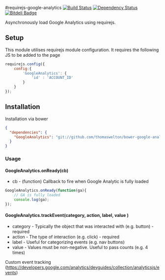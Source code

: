 #requirejs-google-analytics
[![Build Status](https://travis-ci.org/thomaswelton/requirejs-google-analytics.png)](https://travis-ci.org/thomaswelton/requirejs-google-analytics)
[![Dependency Status](https://david-dm.org/thomaswelton/requirejs-google-analytics.png)](https://david-dm.org/thomaswelton/requirejs-google-analytics)
[![Bitdeli Badge](https://d2weczhvl823v0.cloudfront.net/thomaswelton/requirejs-google-analytics/trend.png)](https://bitdeli.com/free "Bitdeli Badge")

Asynchronously load Google Analytics using requirejs.
## Setup

This module utilises requirejs module configuration. It requires the following JS to be added to the page

```javascript
requirejs.config({
	config:{
		'GoogleAnalytics': {
			'id' : 'ACCOUNT_ID'
		}
	}
});
```

## Installation

Installation via bower

```json
{
  "dependencies": {
  	"GoogleAnalytics": "git://github.com/thomaswelton/bower-google-analytics.git"
  }
}
```

### Usage

#### GoogleAnalytics.onReady(cb)

- cb - (function) Callback to fire when Google Analytic is fully loaded

```javascript
GoogleAnalytics.onReady(function(ga){
	// GA is fully loaded
	console.log(ga);
});
```

#### GoogleAnalytics.trackEvent(category, action, label, value )

* category - Typically the object that was interacted with (e.g. button) - required
* action - The type of interaction (e.g. click) - required
* label - Useful for categorizing events (e.g. nav buttons)
* value - Values must be non-negative. Useful to pass counts (e.g. 4 times)

Custom event tracking (https://developers.google.com/analytics/devguides/collection/analyticsjs/events)
